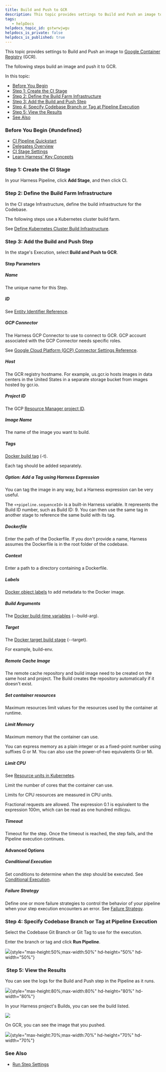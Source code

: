 ```yaml
---
title: Build and Push to GCR
description: This topic provides settings to Build and Push an image to Google Container Registry (GCR).
tags: 
   - helpDocs
helpdocs_topic_id: gstwrwjwgu
helpdocs_is_private: false
helpdocs_is_published: true
---
```


This topic provides settings to Build and Push an image to [Google
Container Registry](https://cloud.google.com/container-registry) (GCR).

The following steps build an image and push it to GCR.

In this topic:

-   [Before You
    Begin](https://ngdocs.harness.io/article/gstwrwjwgu-build-and-push-to-gcr#undefined)
-   [Step 1: Create the CI
    Stage](https://ngdocs.harness.io/article/gstwrwjwgu-build-and-push-to-gcr#step_1_create_the_ci_stage)
-   [Step 2: Define the Build Farm
    Infrastructure](https://ngdocs.harness.io/article/gstwrwjwgu-build-and-push-to-gcr#step_2_define_the_build_farm_infrastructure)
-   [Step 3: Add the Build and Push
    Step](https://ngdocs.harness.io/article/gstwrwjwgu-build-and-push-to-gcr#step_3_add_the_build_and_push_step)
-   [Step 4: Specify Codebase Branch or Tag at Pipeline
    Execution](https://ngdocs.harness.io/article/gstwrwjwgu-build-and-push-to-gcr#step_4_specify_codebase_branch_or_tag_at_pipeline_execution)
-   [Step 5: View the
    Results](https://ngdocs.harness.io/article/gstwrwjwgu-build-and-push-to-gcr#step_5_view_the_results)
-   [See
    Also](https://ngdocs.harness.io/article/gstwrwjwgu-build-and-push-to-gcr#see_also)

### Before You Begin {#undefined}

-   [CI Pipeline
    Quickstart](https://ngdocs.harness.io/article/x0d77ktjw8-ci-pipeline-quickstart)
-   [Delegates
    Overview](https://ngdocs.harness.io/article/2k7lnc7lvl-delegates-overview)
-   [CI Stage
    Settings](https://ngdocs.harness.io/article/yn4x8vzw3q-ci-stage-settings)
-   [Learn Harness\' Key
    Concepts](https://ngdocs.harness.io/article/hv2758ro4e-learn-harness-key-concepts)

### Step 1: Create the CI Stage

In your Harness Pipeline, click **Add Stage**, and then click CI.

### Step 2: Define the Build Farm Infrastructure

In the CI stage Infrastructure, define the build infrastructure for the
Codebase.

The following steps use a Kubernetes cluster build farm.

See [Define Kubernetes Cluster Build
Infrastructure](https://ngdocs.harness.io/article/x7aedul8qs-kubernetes-cluster-build-infrastructure-setup).

### Step 3: Add the Build and Push Step

In the stage\'s Execution, select **Build and Push to GCR**.

#### Step Parameters

##### Name

The unique name for this Step.

##### ID

See [Entity Identifier
Reference](https://ngdocs.harness.io/article/li0my8tcz3-entity-identifier-reference).

##### GCP Connector

The Harness GCP Connector to use to connect to GCR. GCP account
associated with the GCP Connector needs specific roles.

See [Google Cloud Platform (GCP) Connector Settings
Reference](https://ngdocs.harness.io/article/yykfduond6-gcs-connector-settings-reference).

##### Host

The GCR registry hostname. For example, us.gcr.io hosts images in data
centers in the United States in a separate storage bucket from images
hosted by gcr.io.

##### Project ID

The GCP [Resource Manager project
ID](https://cloud.google.com/resource-manager/docs/creating-managing-projects#identifying_projects).

##### Image Name

The name of the image you want to build.

##### Tags

[Docker build
tag](https://docs.docker.com/engine/reference/commandline/build/#tag-an-image--t)
(-t).

Each tag should be added separately.

##### Option: Add a Tag using Harness Expression

You can tag the image in any way, but a Harness expression can be very
useful.

The `<+pipeline.sequenceId>` is a built-in Harness variable. It
represents the Build ID number, such as Build ID: 9. You can then use
the same tag in another stage to reference the same build with its tag.

##### Dockerfile

Enter the path of the Dockerfile. If you don\'t provide a name, Harness
assumes the Dockerfile is in the root folder of the codebase.

##### Context

Enter a path to a directory containing a Dockerfile.

##### Labels

[Docker object
labels](https://docs.docker.com/config/labels-custom-metadata/) to add
metadata to the Docker image.

##### Build Arguments

The [Docker build-time
variables](https://docs.docker.com/engine/reference/commandline/build/#set-build-time-variables---build-arg)
(\--build-arg).

##### Target

The [Docker target build
stage](https://docs.docker.com/engine/reference/commandline/build/#specifying-target-build-stage---target)
(\--target).

For example, build-env.

##### Remote Cache Image

The remote cache repository and build image need to be created on the
same host and project. The Build creates the repository automatically if
it doesn't exist.

##### Set container resources

Maximum resources limit values for the resources used by the container
at runtime.

##### Limit Memory

Maximum memory that the container can use.

You can express memory as a plain integer or as a fixed-point number
using suffixes G or M. You can also use the power-of-two equivalents Gi
or Mi.

##### Limit CPU

See [Resource units in
Kubernetes](https://kubernetes.io/docs/concepts/configuration/manage-resources-containers/#resource-units-in-kubernetes).

Limit the number of cores that the container can use.

Limits for CPU resources are measured in CPU units.

Fractional requests are allowed. The expression 0.1 is equivalent to the
expression 100m, which can be read as one hundred millicpu.

##### Timeout

Timeout for the step. Once the timeout is reached, the step fails, and
the Pipeline execution continues.

#### Advanced Options

##### Conditional Execution

Set conditions to determine when the step should be executed. See
[Conditional
Execution](https://ngdocs.harness.io/article/i36ibenkq2-step-skip-condition-settings).

##### Failure Strategy 

Define one or more failure strategies to control the behavior of your
pipeline when your step execution encounters an error. See [Failure
Strategy](https://ngdocs.harness.io/article/htrur23poj-step-failure-strategy-settings). 

### Step 4: Specify Codebase Branch or Tag at Pipeline Execution

Select the Codebase Git Branch or Git Tag to use for the execution.

Enter the branch or tag and click **Run Pipeline**.

![](https://files.helpdocs.io/i5nl071jo5/articles/gstwrwjwgu/1625218110739/mzt-tjleo-46-qzwrs-wgasgnarhzvqc-arrc-fmfre-nytc-fb-zaefn-6-q-ztnmgo-q-9-pdg-ogbfc-zjmyb-1-m-8-l-c-9-bc-8-cax-3-twr-1-v-gy-rg-1-w-ltiq-i-4-m-6-txwjyiu-ykge-mwd-1-hj-7-yh-gk-ei-ju){style="max-height:50%;max-width:50%"
hd-height="50%" hd-width="50%"}

###  Step 5: View the Results

You can see the logs for the Build and Push step in the Pipeline as it
runs.

![](https://files.helpdocs.io/i5nl071jo5/articles/gstwrwjwgu/1625218117572/f-fasi-omyjgn-gqw-1-mj-ng-kjrhzx-gxsahkms-4-cp-44-tkgss-fm-8-kmiue-g-0-e-wwb-0-c-mtmlx-swl-ex-eglsgo-ehbl-xkjcz-pxkvr-ler-z-7-u-zsux-amx-42-z-yby-i-4-def-xt-sx-5-t-0-llg-9-z-uok){style="max-height:80%;max-width:80%"
hd-height="80%" hd-width="80%"}

In your Harness project\'s Builds, you can see the build listed.

![](https://files.helpdocs.io/i5nl071jo5/articles/gstwrwjwgu/1625218126856/ahth-iqde-si-wv-5-mvxu-r-9-n-v-81-tnpq-xzeh-e-3-p-7-h-tl-y-8-btw-ojdwv-0-ez-owzasbt-tq-e-9-hph-jjf-exqy-uen-v-30-nvs-czwia-72-u-xu-g-hipc-1-e-6-sm-jezlknje-p-72-e-3-kv-h-7-h-f-6-r-o-1-ckj-i)

On GCR, you can see the image that you pushed.

![](https://files.helpdocs.io/i5nl071jo5/articles/gstwrwjwgu/1625218219885/86-mqci-xeqcvu-pj-sf-oiyi-ianh-jeq-e-41-h-9-u-d-3-p-1-u-iao-lq-2-xf-2-s-dupmi-zg-hmn-oi-qs-9-pt-vlq-t-66-m-cquj-6-efi-x-4-otztu-ybj-9-lhm-87-x-eyt-ct-fse-tdqqah-3-v-xsymn-wa-8-sfn-6-rzf-tc-e){style="max-height:70%;max-width:70%"
hd-height="70%" hd-width="70%"}

### See Also

-   [Run Step
    Settings](https://ngdocs.harness.io/article/1i1ttvftm4-run-step-settings)
